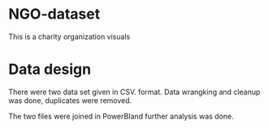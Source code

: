 # NGO-dataset
This is a charity organization visuals
# Data design
There were two data set given in CSV. format. Data wrangking and cleanup was done, duplicates were removed.

The two files were joined in PowerBIand further analysis was done. 
